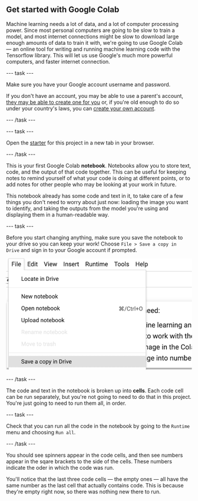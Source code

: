 ## Get started with Google Colab

Machine learning needs a lot of data, and a lot of computer processing power. Since most personal computers are going to be slow to train a model, and most internet connections might be slow to download large enough amounts of data to train it with, we're going to use Google Colab — an online tool for writing and running machine learning code with the Tensorflow library. This will let us use Google's much more powerful computers, and faster internet connection.

--- task ---

Make sure you have your Google account username and password.


If you don't have an account, you may be able to use a parent's account, [they may be able to create one for you](https://support.google.com/families/answer/7103338) or, if you're old enough to do so under your country's laws, you can [create your own account](https://accounts.google.com/signup).

--- /task ---

--- task ---

Open the [starter](https://colab.research.google.com/drive/1ADrfn6_rCkK61GIWKg3GT_UePnNo9Qmj?usp=sharing) for this project in a new tab in your browser. 

--- /task ---

This is your first Google Colab **notebook**. Notebooks allow you to store text, code, and the output of that code together. This can be useful for keeping notes to remind yourself of what your code is doing at different points, or to add notes for other people who may be looking at your work in future.

This notebook already has some code and text in it, to take care of a few things you don't need to worry about just now: loading the image you want to identify, and taking the outputs from the model you're using and displaying them in a human-readable way.

--- task ---

Before you start changing anything, make sure you save the notebook to your drive so you can keep your work! Choose `File > Save a copy in Drive` and sign in to your Google account if prompted.

![The 'File' menu in Google Colab, with 'Save a copy in Drive' highlighted](images/save_to_drive.png)

--- /task ---

The code and text in the notebook is broken up into **cells**. Each code cell can be run separately, but you're not going to need to do that in this project. You're just going to need to run them all, in order.

--- task ---

Check that you can run all the code in the notebook by going to the `Runtime` menu and choosing `Run all`.

--- /task ---

You should see spinners appear in the code cells, and then see numbers appear in the sqare brackets to the side of the cells. These numbers indicate the oder in which the code was run. 

You'll notice that the last three code cells — the empty ones — all have the same number as the last cell that actually contains code. This is because they're empty right now, so there was nothing new there to run.

